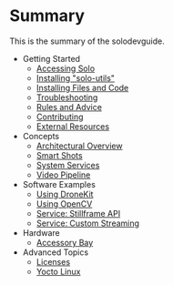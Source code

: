 # Summary

This is the summary of the solodevguide.

* Getting Started
   * [Accessing Solo](network.md)
   * [Installing "solo-utils"](utils.md)
   * [Installing Files and Code](uploading.md)
   * [Troubleshooting](reset.md)
   * [Rules and Advice](donts.md)
   * [Contributing](starting-contributing.md)
   * [External Resources](starting-resources.md)
* Concepts
   * [Architectural Overview](overview.md)
   * [Smart Shots](smartshot.md)
   * [System Services](service.md)
   * [Video Pipeline](video.md)
* Software Examples
   * [Using DroneKit](example-dronekit.md)
   * [Using OpenCV](example-opencv.md)
   * [Service: Stillframe API](example-stillframe.md)
   * [Service: Custom Streaming](video-out.md)
* Hardware
   * [Accessory Bay](hardware-accessorybay.md)
* Advanced Topics
   * [Licenses](advanced-licenses.md)
   * [Yocto Linux](advanced-linux.md)

